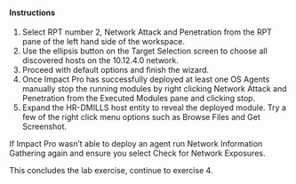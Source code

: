 #### Instructions

1. Select RPT number 2, Network Attack and Penetration from the RPT pane of the left hand side of the workspace. 
2. Use the ellipsis button on the Target Selection screen to choose all discovered hosts on the 10.12.4.0 network. 
3. Proceed with default options and finish the wizard. 
4. Once Impact Pro has successfully deployed at least one OS Agents manually stop the running modules by right clicking Network Attack and Penetration from the Executed Modules pane and clicking stop.  
5. Expand the HR-DMILLS host entity to reveal the deployed module. Try a few of the right click menu options such as Browse Files and Get Screenshot. 

If Impact Pro wasn’t able to deploy an agent run Network Information Gathering again and ensure you select Check for Network Exposures. 

This concludes the lab exercise, continue to exercise 4.
 
